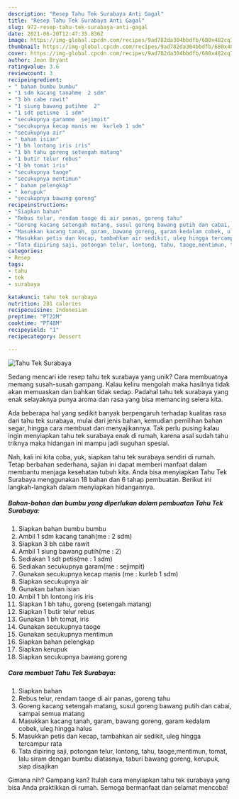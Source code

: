 ```yaml
---
description: "Resep Tahu Tek Surabaya Anti Gagal"
title: "Resep Tahu Tek Surabaya Anti Gagal"
slug: 972-resep-tahu-tek-surabaya-anti-gagal
date: 2021-06-20T12:47:35.836Z
image: https://img-global.cpcdn.com/recipes/9ad782da304bbdfb/680x482cq70/tahu-tek-surabaya-foto-resep-utama.jpg
thumbnail: https://img-global.cpcdn.com/recipes/9ad782da304bbdfb/680x482cq70/tahu-tek-surabaya-foto-resep-utama.jpg
cover: https://img-global.cpcdn.com/recipes/9ad782da304bbdfb/680x482cq70/tahu-tek-surabaya-foto-resep-utama.jpg
author: Jean Bryant
ratingvalue: 3.6
reviewcount: 3
recipeingredient:
- " bahan bumbu bumbu"
- "1 sdm kacang tanahme  2 sdm"
- "3 bh cabe rawit"
- "1 siung bawang putihme  2"
- "1 sdt petisme  1 sdm"
- "secukupnya garamme  sejimpit"
- "secukupnya kecap manis me  kurleb 1 sdm"
- "secukupnya air"
- " bahan isian"
- "1 bh lontong iris iris"
- "1 bh tahu goreng setengah matang"
- "1 butir telur rebus"
- "1 bh tomat iris"
- "secukupnya taoge"
- "secukupnya mentimun"
- " bahan pelengkap"
- " kerupuk"
- "secukupnya bawang goreng"
recipeinstructions:
- "Siapkan bahan"
- "Rebus telur, rendam taoge di air panas, goreng tahu"
- "Goreng kacang setengah matang, susul goreng bawang putih dan cabai, sampai semua matang"
- "Masukkan kacang tanah, garam, bawang goreng, garam kedalam cobek, uleg hingga halus"
- "Masukkan petis dan kecap, tambahkan air sedikit, uleg hingga tercampur rata"
- "Tata dipiring saji, potongan telur, lontong, tahu, taoge,mentimun, tomat, lalu siram dengan bumbu diatasnya, taburi bawang goreng, kerupuk, siap disajikan"
categories:
- Resep
tags:
- tahu
- tek
- surabaya

katakunci: tahu tek surabaya 
nutrition: 281 calories
recipecuisine: Indonesian
preptime: "PT22M"
cooktime: "PT48M"
recipeyield: "1"
recipecategory: Dessert

---
```



![Tahu Tek Surabaya](https://img-global.cpcdn.com/recipes/9ad782da304bbdfb/680x482cq70/tahu-tek-surabaya-foto-resep-utama.jpg)

Sedang mencari ide resep tahu tek surabaya yang unik? Cara membuatnya memang susah-susah gampang. Kalau keliru mengolah maka hasilnya tidak akan memuaskan dan bahkan tidak sedap. Padahal tahu tek surabaya yang enak selayaknya punya aroma dan rasa yang bisa memancing selera kita.

Ada beberapa hal yang sedikit banyak berpengaruh terhadap kualitas rasa dari tahu tek surabaya, mulai dari jenis bahan, kemudian pemilihan bahan segar, hingga cara membuat dan menyajikannya. Tak perlu pusing kalau ingin menyiapkan tahu tek surabaya enak di rumah, karena asal sudah tahu triknya maka hidangan ini mampu jadi suguhan spesial.




Nah, kali ini kita coba, yuk, siapkan tahu tek surabaya sendiri di rumah. Tetap berbahan sederhana, sajian ini dapat memberi manfaat dalam membantu menjaga kesehatan tubuh kita. Anda bisa menyiapkan Tahu Tek Surabaya menggunakan 18 bahan dan 6 tahap pembuatan. Berikut ini langkah-langkah dalam menyiapkan hidangannya.

<!--inarticleads1-->

##### Bahan-bahan dan bumbu yang diperlukan dalam pembuatan Tahu Tek Surabaya:

1. Siapkan  bahan bumbu bumbu
1. Ambil 1 sdm kacang tanah(me : 2 sdm)
1. Siapkan 3 bh cabe rawit
1. Ambil 1 siung bawang putih(me : 2)
1. Sediakan 1 sdt petis(me : 1 sdm)
1. Sediakan secukupnya garam(me : sejimpit)
1. Gunakan secukupnya kecap manis (me : kurleb 1 sdm)
1. Siapkan secukupnya air
1. Gunakan  bahan isian
1. Ambil 1 bh lontong iris iris
1. Siapkan 1 bh tahu, goreng (setengah matang)
1. Siapkan 1 butir telur rebus
1. Gunakan 1 bh tomat, iris
1. Gunakan secukupnya taoge
1. Gunakan secukupnya mentimun
1. Siapkan  bahan pelengkap
1. Siapkan  kerupuk
1. Siapkan secukupnya bawang goreng




<!--inarticleads2-->

##### Cara membuat Tahu Tek Surabaya:

1. Siapkan bahan
1. Rebus telur, rendam taoge di air panas, goreng tahu
1. Goreng kacang setengah matang, susul goreng bawang putih dan cabai, sampai semua matang
1. Masukkan kacang tanah, garam, bawang goreng, garam kedalam cobek, uleg hingga halus
1. Masukkan petis dan kecap, tambahkan air sedikit, uleg hingga tercampur rata
1. Tata dipiring saji, potongan telur, lontong, tahu, taoge,mentimun, tomat, lalu siram dengan bumbu diatasnya, taburi bawang goreng, kerupuk, siap disajikan




Gimana nih? Gampang kan? Itulah cara menyiapkan tahu tek surabaya yang bisa Anda praktikkan di rumah. Semoga bermanfaat dan selamat mencoba!
